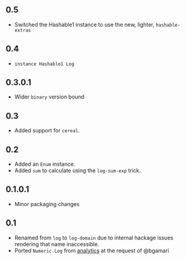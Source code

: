 0.5
---
* Switched the Hashable1 instance to use the new, lighter, `hashable-extras`

0.4
---
* `instance Hashable1 Log`

0.3.0.1
-------
* Wider `binary` version bound

0.3
---
* Added support for `cereal`.

0.2
---
* Added an `Enum` instance.
* Added `sum` to calculate using the `log-sum-exp` trick.

0.1.0.1
-------
* Minor packaging changes

0.1
---
* Renamed from `log` to `log-domain` due to internal hackage issues rendering that name inaccessible.
* Ported `Numeric.Log` from [analytics](http://github.com/analytics) at the request of @bgamari
